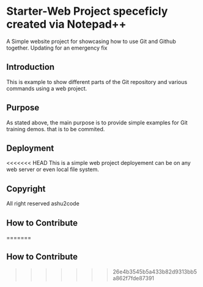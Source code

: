 # Starter-Web Project speceficly created via Notepad++

A Simple website project for showcasing how to use Git and Github together.
Updating for an emergency fix

## Introduction

This is example to show different parts of the Git repository 
and various commands using a web project.

## Purpose

As stated above, the main purpose is to 
provide simple examples 
for Git training demos.
that is to be commited.

## Deployment

<<<<<<< HEAD
This is a simple web project deployement can be 
on any web server or even 
local file system.

## Copyright

All right reserved ashu2code

## How to Contribute
=======
## How to Contribute
>>>>>>> 26e4b3545b5a433b82d9313bb5a862f7fde87391
